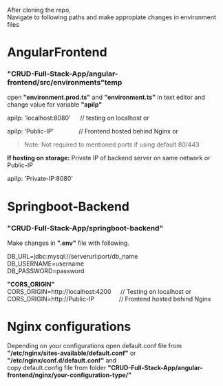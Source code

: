 After cloning the repo,  
Navigate to following paths and make appropiate changes in environment files

# AngularFrontend

### "CRUD-Full-Stack-App/angular-frontend/src/environments"temp

open **"environment.prod.ts"** and **"environment.ts"** in text editor and change value for variable **"apiIp"**

apiIp: 'localhost:8080'         &emsp; // testing on localhost or  

apiIp: 'Public-IP'        &emsp; &emsp; &emsp; // Frontend hosted behind Nginx or  

> Note: Not required to mentioned ports if using default 80/443

**If hosting on storage:** Private IP of backend server on same network or Public-IP

apiIp: 'Private-IP:8080'


# Springboot-Backend

### "CRUD-Full-Stack-App/springboot-backend"

Make changes in **".env"** file with following.

DB_URL=jdbc:mysql://serverurl:port/db_name  
DB_USERNAME=username  
DB_PASSWORD=password  

**"CORS_ORIGIN"**  
CORS_ORIGIN=http://localhost:4200         &emsp; // Testing on localhost or   
CORS_ORIGIN=http://Public-IP         &emsp; &emsp; &emsp;  // Frontend hosted behind Nginx

# Nginx configurations

Depending on your configurations open default.conf file from **"/etc/nginx/sites-available/default.conf"** or  
**"/etc/nginx/conf.d/default.conf"** and  
copy default.config file from folder **"CRUD-Full-Stack-App/angular-frontend/nginx/your-configuration-type/"**
